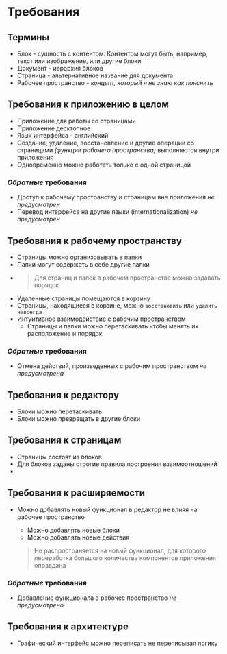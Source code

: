 # Требования

## Термины

- Блок - сущность с контентом. Контентом могут быть, например, текст или изображение, или другие блоки
- Документ - иерархия блоков
- Страница - альтернативное название для документа
- Рабочее пространство - _концепт, который я не знаю как пояснить_

## Требования к приложению в целом

- Приложение для работы со страницами
- Приложение десктопное
- Язык интерфейса - английский
- Создание, удаление, восстановление и другие операции со страницами _(функции рабочего пространства)_ выполняются внутри приложения
- Одновременно можно работать только с одной страницой

### _Обратные_ требования

- Доступ к рабочему пространству и страницам вне приложения _не предусмотрен_
- Перевод интерфейса на другие языки (internationalization) _не предусмотрен_

## Требования к рабочему пространству

- Страницы можно организовывать в папки
- Папки могут содержать в себе другие папки
- > Для страниц и папок в рабочем пространстве можно задавать порядок
- Удаленные страницы помещаются в корзину
- Страницы, находящиеся в корзине, можно `восстановить` или `удалить навсегда`
- Интуитивное взаимодействие с рабочим пространством
  - Страницы и папки можно перетаскивать чтобы менять их расположение и порядок

### _Обратные_ требования

- Отмена действий, произведенных с рабочим пространством _не предусмотрена_

## Требования к редактору

- Блоки можно перетаскивать
- Блоки можно превращать в другие блоки

## Требования к страницам

- Страницы состоят из блоков
- Для блоков заданы строгие правила построения взаимоотношений
- 

## Требования к расширяемости

- Можно добавлять новый функционал в редактор не влияя на рабочее пространство

  - Можно добавлять новые блоки
  - Можно добавлять новые действия

  > Не распространяется на новый функционал, для которого переработка большого количества компонентов приложения оправдана

### _Обратные_ требования

- Добавление функционала в рабочее пространство _не предусмотрено_

## Требования к архитектуре

- Графический интерфейс можно переписать не переписывая логику